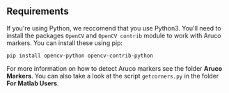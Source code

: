 ## Requirements
If you're using Python, we reccomend that you use Python3. You'll need to install the packages `OpenCV` and `OpenCV contrib` module to work with Aruco markers. You can install these using pip:

`pip install opencv-python opencv-contrib-python`

For more information on how to detect Aruco markers see the folder **Aruco Markers**. You can also take a look at the script `getcorners.py` in the folder **For Matlab Users**.
